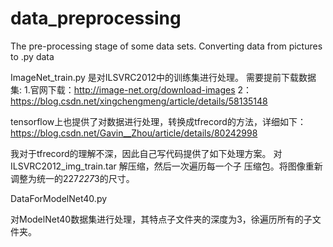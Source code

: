 # data_preprocessing
The pre-processing stage of some data sets. Converting data from pictures to .py data

ImageNet_train.py
是对ILSVRC2012中的训练集进行处理。
需要提前下载数据集:
1.官网下载：http://image-net.org/download-images
2：https://blog.csdn.net/xingchengmeng/article/details/58135148

tensorflow上也提供了对数据进行处理，转换成tfrecord的方法，详细如下：https://blog.csdn.net/Gavin__Zhou/article/details/80242998

我对于tfrecord的理解不深，因此自己写代码提供了如下处理方案。
对   ILSVRC2012_img_train.tar  解压缩，然后一次遍历每一个子 压缩包。将图像重新调整为统一的227*227*3的尺寸。


DataForModelNet40.py

对ModelNet40数据集进行处理，其特点子文件夹的深度为3，徐遍历所有的子文件夹。
